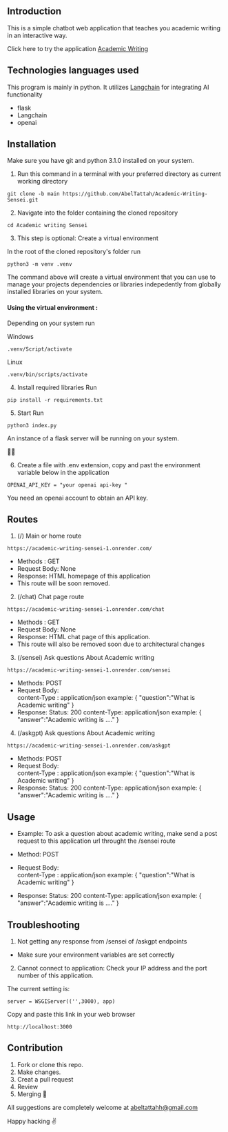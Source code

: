 ## Introduction

This is a simple chatbot web application that teaches you academic writing in an interactive way.

Click here to try the application [Academic Writing](https://academic-writing-sensei-1.onrender.com)

## Technologies languages used

This program is mainly in python.
It utilizes [Langchain](https://python.langchain.com/docs/get_started/introduction/) for integrating AI functionality

- flask
- Langchain
- openai

## Installation
Make sure you have git and python 3.1.0 installed on your system.

1. Run this command in a terminal with your preferred directory as current working directory

```
git clone -b main https://github.com/AbelTattah/Academic-Writing-Sensei.git
```

2. Navigate into the folder containing the cloned repository 

```
cd Academic writing Sensei
```

3. This step is optional: Create a virtual environment

In the root of the cloned repository's folder run

```
python3 -m venv .venv
```
The command above will create a virtual environment that you can use to manage your projects
dependencies or libraries indepedently from globally installed libraries on your system.

#### Using the virtual environment :
Depending on your system run

Windows
```
.venv/Script/activate
```

Linux
```
.venv/bin/scripts/activate
```

4. Install required libraries
Run 

```
pip install -r requirements.txt
```

5. Start
Run

```
python3 index.py
```

An instance of a flask server will be running on your system.

🎉🎉

6. Create a file with .env extension, copy and past the environment variable below in 
the application

```
OPENAI_API_KEY = "your openai api-key "
```

You need an openai account to obtain an API key.

## Routes

1. (/)  Main or home route
```
https://academic-writing-sensei-1.onrender.com/
```
- Methods : GET
- Request Body: None
- Response: HTML homepage of this application
- This route will be soon removed.

2. (/chat)  Chat page route
```
https://academic-writing-sensei-1.onrender.com/chat
```
- Methods : GET
- Request Body: None
- Response: HTML chat page of this application.
- This route will also be removed soon due to architectural changes

3. (/sensei) Ask questions About Academic writing
```
https://academic-writing-sensei-1.onrender.com/sensei
```
- Methods: POST
- Request Body:  
            content-Type : application/json
            example: {
                "question":"What is Academic writing"
            }
- Response: 
            Status: 200
            content-Type: application/json
            example: {
                "answer":"Academic writing is ...."
            }

4. (/askgpt) Ask questions About Academic writing
```
https://academic-writing-sensei-1.onrender.com/askgpt
```
- Methods: POST
- Request Body:  
            content-Type : application/json
            example: {
                "question":"What is Academic writing"
            }
- Response: 
            Status: 200
            content-Type: application/json
            example: {
                "answer":"Academic writing is ...."
            }

## Usage

- Example:
To ask a question about academic writing,
make send a post request to this application url throught the /sensei route

- Method: POST
- Request Body:  
            content-Type : application/json
            example: {
                "question":"What is Academic writing"
            }
- Response: 
            Status: 200
            content-Type: application/json
            example: {
                "answer":"Academic writing is ...."
            }


## Troubleshooting

1. Not getting any response from /sensei of /askgpt endpoints
- Make sure your environment variables are set correctly



2. Cannot connect to application:
Check your IP address and the port number of this application.

The current setting is:
```
server = WSGIServer(('',3000), app)
```

Copy and paste this link in your web browser

```
http://localhost:3000
```


## Contribution

1. Fork or clone this repo.
2. Make changes.
3. Creat a pull request
4. Review
5. Merging 🎉


All suggestions are completely welcome at abeltattahh@gmail.com

Happy hacking ✌


